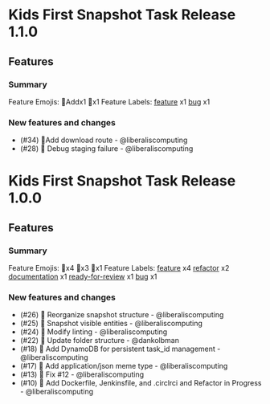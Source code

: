 # Kids First Snapshot Task Release 1.1.0

## Features

### Summary

Feature Emojis: 🎉Addx1 🚧x1
Feature Labels: [feature](https://api.github.com/repos/kids-first/kf-task-snapshot/labels/feature) x1 [bug](https://api.github.com/repos/kids-first/kf-task-snapshot/labels/bug) x1

### New features and changes

- (#34) 🎉Add download route - @liberaliscomputing
- (#28) 🚧 Debug staging failure - @liberaliscomputing


# Kids First Snapshot Task Release 1.0.0

## Features

### Summary

Feature Emojis: 🎉x4 🔧x3 📝x1
Feature Labels: [feature](https://api.github.com/repos/kids-first/kf-task-snapshot/labels/feature) x4 [refactor](https://api.github.com/repos/kids-first/kf-task-snapshot/labels/refactor) x2 [documentation](https://api.github.com/repos/kids-first/kf-task-snapshot/labels/documentation) x1 [ready-for-review](https://api.github.com/repos/kids-first/kf-task-snapshot/labels/ready-for-review) x1 [bug](https://api.github.com/repos/kids-first/kf-task-snapshot/labels/bug) x1

### New features and changes

- (#26) 🎉 Reorganize snapshot structure - @liberaliscomputing
- (#25) 🎉 Snapshot visible entities - @liberaliscomputing
- (#24) 🔧 Modify linting - @liberaliscomputing
- (#22) 📝 Update folder structure - @dankolbman
- (#18) 🎉 Add DynamoDB for persistent task_id management - @liberaliscomputing
- (#17) 🔧 Add application/json meme type - @liberaliscomputing
- (#13) 🔧 Fix #12 - @liberaliscomputing
- (#10) 🎉 Add Dockerfile, Jenkinsfile, and .circlrci and Refactor in Progress - @liberaliscomputing
